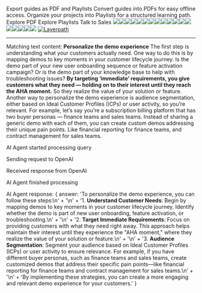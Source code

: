 Export guides as PDF and Playlists
Convert guides into PDFs for easy offline access. Organize your projects into Playlists for a structured learning path.
Explore PDF
Explore Playlists
Talk to Sales
![](https://d1kbuqctacnbc1.cloudfront.net/clsvdl7jb0001l70fwhd46e46/clzmld3g20006ml0ch1sfl1sk/cover.png)![](https://d1kbuqctacnbc1.cloudfront.net/clsvdl7jb0001l70fwhd46e46/clzmld3g20006ml0ch1sfl1sk/clzml95y70000033pjc7iq91g.png)![](https://d1kbuqctacnbc1.cloudfront.net/clsvdl7jb0001l70fwhd46e46/clzmld3g20006ml0ch1sfl1sk/clzml97sm0001033pa9g0gy0i.png)![](https://d1kbuqctacnbc1.cloudfront.net/clsvdl7jb0001l70fwhd46e46/clzmld3g20006ml0ch1sfl1sk/clzml9cmz0002033p9n2t81th.png)![](https://d1kbuqctacnbc1.cloudfront.net/clsvdl7jb0001l70fwhd46e46/clzmld3g20006ml0ch1sfl1sk/clzmlbcln000q033pof1u68jc.png)![](https://d1kbuqctacnbc1.cloudfront.net/clsvdl7jb0001l70fwhd46e46/clzmld3g20006ml0ch1sfl1sk/clzmlbevq000r033p4wp0rb4u.png)![](https://d1kbuqctacnbc1.cloudfront.net/clsvdl7jb0001l70fwhd46e46/clzmld3g20006ml0ch1sfl1sk/clzmlbjwz000u033pibrics87.png)![](https://d1kbuqctacnbc1.cloudfront.net/clsvdl7jb0001l70fwhd46e46/clzmld3g20006ml0ch1sfl1sk/clzmlcgqo0011033pyohja3jl.png)![](https://d1kbuqctacnbc1.cloudfront.net/clsvdl7jb0001l70fwhd46e46/clzmld3g20006ml0ch1sfl1sk/clzmlcgqo0011033pyohja3jl.png)![](https://d1kbuqctacnbc1.cloudfront.net/clsvdl7jb0001l70fwhd46e46/clzmld3g20006ml0ch1sfl1sk/clzmlco100015033po35za9sz.png)![](https://d1kbuqctacnbc1.cloudfront.net/clsvdl7jb0001l70fwhd46e46/clzmld3g20006ml0ch1sfl1sk/clzmlcqwm0016033pu0yb5kxl.png)![](https://d1kbuqctacnbc1.cloudfront.net/clsvdl7jb0001l70fwhd46e46/clzmld3g20006ml0ch1sfl1sk/clzmlct2t0017033prd39vlo3.png)![](https://d1kbuqctacnbc1.cloudfront.net/clsvdl7jb0001l70fwhd46e46/clzmld3g20006ml0ch1sfl1sk/clzmldcon001g033pff2bkxge.png)![](https://d1kbuqctacnbc1.cloudfront.net/clsvdl7jb0001l70fwhd46e46/clzmld3g20006ml0ch1sfl1sk/clzmldf8q001h033pxpstdv6h.png)![](https://d1kbuqctacnbc1.cloudfront.net/clsvdl7jb0001l70fwhd46e46/clzmld3g20006ml0ch1sfl1sk/clzmle0xa001w033p5xlc5fza.png)![](https://d1kbuqctacnbc1.cloudfront.net/clsvdl7jb0001l70fwhd46e46/clzmld3g20006ml0ch1sfl1sk/clzmle7fv001x033p69w6u81q.png)![](https://d1kbuqctacnbc1.cloudfront.net/clsvdl7jb0001l70fwhd46e46/clzmld3g20006ml0ch1sfl1sk/clzmlee2e001z033pe49vvlh7.png)![](https://d1kbuqctacnbc1.cloudfront.net/clsvdl7jb0001l70fwhd46e46/clzmld3g20006ml0ch1sfl1sk/cover.png)
[![Layerpath](https://guide.layerpath.com/_next/image?url=%2Flogo-new.png&w=16&q=75)](https://layerpath.com/?utm_source=madein&utm_medium=product&utm_campaign=plg)


------

Matching text content: **Personalize the demo experience**
The first step is understanding what your customers actually need. One way to do this is by mapping demos to key moments in your customer lifecycle journey. Is the demo part of your new user onboarding sequence or feature activation campaign? Or is the demo part of your knowledge base to help with troubleshooting issues?
**By targeting ‘immediate’ requirements, you give customers what they need — holding on to their interest until they reach the AHA moment.** So they realize the value of your solution or feature.
Another way to personalize the demo experience is audience segmentation, either based on Ideal Customer Profiles (ICPs) or user activity, so you’re relevant. For example, let’s say you’re a subscription billing platform that has two buyer personas — finance teams and sales teams.
Instead of sharing a generic demo with each of them, you can create custom demos addressing their unique pain points. Like financial reporting for finance teams, and contract management for sales teams.

AI Agent started processing query

Sending request to OpenAI

Received response from OpenAI

AI Agent finished processing

AI Agent response: {
  answer: 'To personalize the demo experience, you can follow these steps:\n' +
    '\n' +
    '1. **Understand Customer Needs**: Begin by mapping demos to key moments in your customer lifecycle journey. Identify whether the demo is part of new user onboarding, feature activation, or troubleshooting.\n' +
    '\n' +
    '2. **Target Immediate Requirements**: Focus on providing customers with what they need right away. This approach helps maintain their interest until they experience the "AHA moment," where they realize the value of your solution or feature.\n' +
    '\n' +
    '3. **Audience Segmentation**: Segment your audience based on Ideal Customer Profiles (ICPs) or user activity to ensure relevance. For example, if you have different buyer personas, such as finance teams and sales teams, create customized demos that address their specific pain points—like financial reporting for finance teams and contract management for sales teams.\n' +
    '\n' +
    'By implementing these strategies, you can create a more engaging and relevant demo experience for your customers.'
}